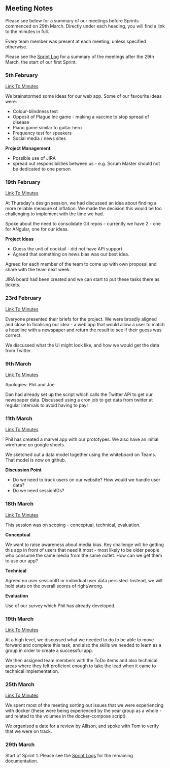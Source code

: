 ## Meeting Notes

Please see below for a summary of our meetings before Sprints commenced on 29th March. Directly under each heading, you will find a link to the minutes in full.

Every team member was present at each meeting, unless specified otherwise.

Please see the [Sprint Log](../Sprint_Logs/README.md) for a summary of the meetings after the 29th March, the start of our first Sprint.


### 5th February
[Link To Minutes](21_02_05.docx)

We brainstormed some ideas for our web app. Some of our favourite ideas were:
* Colour-blindness test
* Opposit of Plague Inc game - making a vaccine to stop spread of disease
* Piano game similar to guitar hero
* Frequency test for speakers
* Social media / news sites


**Project Management**
* Possible use of JIRA
* spread out responsibilities between us - e.g. Scrum Master should not be dedicated to one person


### 19th February
[Link To Minutes](21_02_19.docx)

At Thursday's design session, we had discussed an idea about finding a more reliable measure of inflation. We made the decision this would be too challenging to implement with the time we had.

Spoke about the need to consolidate Git repos - currently we have 2 - one for ANgular, one for our ideas.

**Project Ideas**
* Guess the unit of cocktail - did not have APi support
* Agreed that something on news bias was our best idea.

Agreed for each member of the team to come up with own proposal and share with the team next week.

JIRA board had been created and we can start to put these tasks there as tickets.

### 23rd February
[Link To Minutes](21_02_23.docx)

Everyone presented their briefs for the project. We were broadly aligned and close to finalising our idea - a web app that would allow a user to match a headline with a newspaper and return the result to see if their guess was correct.

We discussed what the UI might look like, and how we would get the data from Twitter.
### 9th March
[Link To Minutes](21_03_09.txt)

Apologies: Phil and Joe

Dan had already set up the script which calls the Twitter APi to get our newspaper data.
Discussed using a cron job to get data from twitter at regular intervals to avoid having to pay!

### 11th March
[Link To Minutes](21_03_11.odt)

Phil has created a marvel app with our prototypes. We also have an initial wireframe on google sheets.

We sketched out a data model together using the whiteboard on Teams. That model is now on github.

**Discussion Point**
* Do we need to track users on our website? How would we handle user data?
* Do we need sessionIDs?

### 18th March
[Link To Minutes](21_03_18_Scoping)

This session was on scoping - conceptual, technical, evaluation.

**Conceptual**

We want to raise awareness about media bias. Key challenge will be getting this app in front of users that need it most - most likely to be older people who consume the same media from the same outlet. How can we get them to use our app?

**Technical**

Agreed no user sessionID or individual user data persisted. Instead, we will hold stats on the overall scores of right/wrong.

**Evaluation**

Use of our survey which Phil has already developed.

### 19th March
[Link To Minutes](21_03_19)

At a high level, we discussed what we needed to do to be able to move forward and complete this task, and also the skills we needed to learn as a group in order to create a successful app.

We then assigned team members with the ToDo items and also technical areas where they felt proficient enough to take the lead when it came to technical implementation.

### 25th March
[Link To Minutes](21_03_25.txt)

We spent most of the meeting sorting out issues that we were experiencing with docker (these were being experienced by the year group as a whole - and related to the volumes in the docker-compose script).

We organised a date for a review by Allison, and spoke with Tom to verify that we were on track.

### 29th March


Start of Sprint 1. Please see the [Sprint Logs](../Sprint_Logs/README.md) for the remaining documentation.


